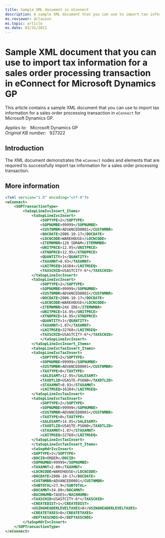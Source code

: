 ```yaml
---
title: Sample XML document in eConnect
description: A sample XML document that you can use to import tax information for a sales order processing transaction in eConnect for Microsoft Dynamics GP.
ms.reviewer: dclauson
ms.topic: article
ms.date: 03/31/2021
---
```

# Sample XML document that you can use to import tax information for a sales order processing transaction in eConnect for Microsoft Dynamics GP

This article contains a sample XML document that you can use to import tax information for a sales order processing transaction in `eConnect` for Microsoft Dynamics GP.

_Applies to:_ &nbsp; Microsoft Dynamics GP  
_Original KB number:_ &nbsp; 927322

## Introduction

The XML document demonstrates the `eConnect` nodes and elements that are required to successfully import tax information for a sales order processing transaction.

## More information

```xml
<?xml version="1.0" encoding="utf-8"?>
<eConnect>
    <SOPTransactionType>
        <taSopLineIvcInsert_Items>
            <taSopLineIvcInsert>
                <SOPTYPE>2</SOPTYPE>
                <SOPNUMBE>99999</SOPNUMBE>
                <CUSTNMBR>ADVANCED0001</CUSTNMBR>
                <DOCDATE>2006-10-17</DOCDATE>
                <LOCNCODE>WAREHOUSE</LOCNCODE>
                <ITEMNMBR>128 SDRAM</ITEMNMBR>
                <UNITPRCE>12.95</UNITPRCE>
                <XTNDPRCE>12.95</XTNDPRCE>
                <QUANTITY>1</QUANTITY>
                <TAXAMNT>0.93</TAXAMNT>
                <LNITMSEQ>16384</LNITMSEQ>
                <TAXSCHID>USASTCITY-6*</TAXSCHID>
            </taSopLineIvcInsert>
            <taSopLineIvcInsert>
                <SOPTYPE>2</SOPTYPE>
                <SOPNUMBE>99999</SOPNUMBE>
                <CUSTNMBR>ADVANCED0001</CUSTNMBR>
                <DOCDATE>2006-10-17</DOCDATE>
                <LOCNCODE>WAREHOUSE</LOCNCODE>
                <ITEMNMBR>24X IDE</ITEMNMBR>
                <UNITPRCE>14.95</UNITPRCE>
                <XTNDPRCE>14.95</XTNDPRCE>
                <QUANTITY>1</QUANTITY>
                <TAXAMNT>1.07</TAXAMNT>
                <LNITMSEQ>32768</LNITMSEQ>
                <TAXSCHID>USASTCITY-6*</TAXSCHID>
                </taSopLineIvcInsert>
            </taSopLineIvcInsert_Items>
            <taSopLineIvcTaxInsert_Items>
            <taSopLineIvcTaxInsert>
                <SOPTYPE>2</SOPTYPE>
                <SOPNUMBE>99999</SOPNUMBE>
                <CUSTNMBR>ADVANCED0001</CUSTNMBR>
                <TAXTYPE>0</TAXTYPE>
                <SALESAMT>12.95</SALESAMT>
                <TAXDTLID>USASTE-PS6N0</TAXDTLID>
                <STAXAMNT>0.93</STAXAMNT>
                <LNITMSEQ>16384</LNITMSEQ>
            </taSopLineIvcTaxInsert>
            <taSopLineIvcTaxInsert>
                <SOPTYPE>2</SOPTYPE>
                <SOPNUMBE>99999</SOPNUMBE>
                <CUSTNMBR>ADVANCED0001</CUSTNMBR>
                <TAXTYPE>0</TAXTYPE>
                <SALESAMT>14.95</SALESAMT>
                <TAXDTLID>USASTE-PS6N0</TAXDTLID>
                <STAXAMNT>1.07</STAXAMNT>
                <LNITMSEQ>32768</LNITMSEQ>
            </taSopLineIvcTaxInsert>
            </taSopLineIvcTaxInsert_Items>
            <taSopHdrIvcInsert>
            <SOPTYPE>2</SOPTYPE>
            <DOCID>ORDER</DOCID>
            <SOPNUMBE>99999</SOPNUMBE>
            <TAXAMNT>2.00</TAXAMNT>
            <LOCNCODE>WAREHOUSE</LOCNCODE>
            <DOCDATE>2006-10-17</DOCDATE>
            <CUSTNMBR>ADVANCED0001</CUSTNMBR>
            <SUBTOTAL>27.9</SUBTOTAL>
            <DOCAMNT>34.89</DOCAMNT>
            <BACHNUMB>TAXES</BACHNUMB>
            <TAXSCHID>USASTCITY-6*</TAXSCHID>
            <CREATEDIST>1</CREATEDIST>
            <USINGHEADERLEVELTAXES>0</USINGHEADERLEVELTAXES>
            <CREATETAXES>0</CREATETAXES>
            <DEFTAXSCHDS>0</DEFTAXSCHDS>
        </taSopHdrIvcInsert>
    </SOPTransactionType>
</eConnect>
```

